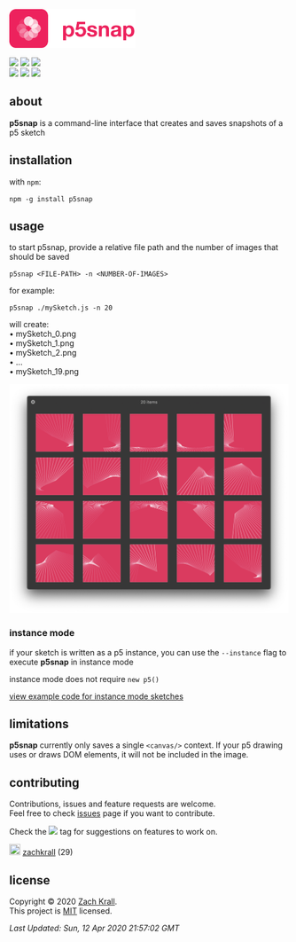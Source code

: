 <img src="./images/p5snap.png" height="70px"/>

<a href="https://github.com/zachkrall/p5snap/issues/"><img src="https://img.shields.io/github/issues/zachkrall/p5snap.svg" height="20px"/></a>
<a href="https://github.com/zachkrall/p5snap/pulls"><img src="https://img.shields.io/github/issues-pr/zachkrall/p5snap"/></a>
<a href="https://github.com/zachkrall/p5snap/commits"><img src="https://img.shields.io/github/last-commit/zachkrall/p5snap.svg" height="20px"/></a>
<br/>
<a href="https://npmjs.com/package/p5snap/"><img src="https://img.shields.io/npm/dy/p5snap"/></a>
<a href="https://github.com/zachkrall/p5snap/graphs/contributors"><img src="https://img.shields.io/github/contributors/zachkrall/p5snap"></a>
<a href="http://newschool.edu"><img src="https://img.shields.io/badge/made%20at-The%20New%20School-E82E21.svg" height="20px"/></a>

## about

**p5snap** is a command-line interface that creates and saves snapshots of a p5 sketch

## installation

with `npm`:

```shell
npm -g install p5snap
```

## usage

to start p5snap, provide a relative file path and the number of images that should be saved

```shell
p5snap <FILE-PATH> -n <NUMBER-OF-IMAGES>
```

for example:

```shell
p5snap ./mySketch.js -n 20
```

will create:<br/>
  • mySketch_0.png<br/>
  • mySketch_1.png<br/>
  • mySketch_2.png<br/>
  • ...<br/>
  • mySketch_19.png

![Example](./images/example.png)

### instance mode

if your sketch is written as a p5 instance, you can use the `--instance` flag to execute **p5snap** in instance mode

instance mode does not require `new p5()`

[view example code for instance mode sketches](./examples/instance.js)

## limitations

**p5snap** currently only saves a single `<canvas/>` context. If your p5 drawing uses or draws DOM elements, it will not be included in the image.

## contributing

Contributions, issues and feature requests are welcome.<br/>Feel free to check [issues](https://github.com/zachkrall/p5snap/issues/) page if you want to contribute.

Check the <a href="https://github.com/zachkrall/p5snap/issues?q=is%3Aissue+is%3Aopen+label%3A%22help+wanted%22"><img src="https://img.shields.io/github/labels/zachkrall/p5snap/help%20wanted"/></a> tag for suggestions on features to work on.

<img src="https://avatars3.githubusercontent.com/u/2532937?v=4" width="20" height="20"/> <a href="https://github.com/zachkrall">zachkrall</a> (29)<br/> 

## license

Copyright © 2020 [Zach Krall](https://zachkrall.com).<br/>This project is [MIT](https://github.com/zachkrall/p5snap/blob/master/LICENSE) licensed.



_Last Updated: Sun, 12 Apr 2020 21:57:02 GMT_

